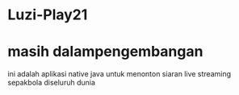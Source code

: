 # Luzi-Play21 
# masih dalampengembangan
ini adalah aplikasi native java untuk menonton siaran live streaming sepakbola diseluruh dunia
